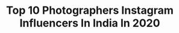 ---
title: Top 10 Photographers Instagram Influencers In India In 2020
description: >-
  Find top photographers Instagram influencers in India in 2020. Most popular hashtags: #india #portrait #ig #portraits.
platform: Instagram
profiles:
  - username: "kibuuka_mukisa"
    fullname: >-
      Kibuuka Mukisa
    location: "India"
    followers: 27902
    engagement: 139
    commentsToLikes: 0.038632
    id: ck6uh23ie6jiz0j71j44uuyg6
    verified: false
    hashtags: ""
  - username: "kiran.nagendra"
    fullname: >-
      Kiran Nagendra
    location: "India"
    followers: 7201
    engagement: 863
    commentsToLikes: 0.036574
    id: ck6tzj4j7a03h0j71ey27cwcd
    verified: false
    hashtags: "#nikond5, #nikonindiaofficial, #canoneosr, #nikonasia"
  - username: "shaktismaran"
    fullname: >-
      Shakti Smaran S
    location: "India"
    followers: 5464
    engagement: 482
    commentsToLikes: 0.016364
    id: ck15sloeedn140i19h2vc3b9u
    verified: false
    hashtags: "#fitness, #noskinretouch, #onelightsetup, #portfolio"
  - username: "abheetgidwani"
    fullname: >-
      AbheetGidwani
    location: "India"
    followers: 23781
    engagement: 234
    commentsToLikes: 0.019938
    id: ck0twqe51gf1e0i19y64lieav
    verified: false
    hashtags: "#maldives, #beauty, #diamirzaofficial, #boxer"
  - username: "shubham_gatade_sg"
    fullname: >-
      shubham gatade
    location: "India"
    followers: 20654
    engagement: 912
    commentsToLikes: 0.067190
    id: ck1395tfzjobf0i192euyk1nv
    verified: false
    hashtags: "#candid, #photographer, #wedding, #canon"
  - username: "theoutcastsoul"
    fullname: >-
      Sahil💬
    location: "India"
    followers: 6572
    engagement: 1576
    commentsToLikes: 0.093443
    id: ck0uac3hgbui30i19iv7aqn3h
    verified: false
    hashtags: "#bravopost, #lightshapers, #stayathome, #portraitsmag"
  - username: "chalta_firtaa"
    fullname: >-
      Chetan S Uike | NAGPUR
    location: "India"
    followers: 5725
    engagement: 1826
    commentsToLikes: 0.062715
    id: ck55lg1m01hdb0i11s28r5jew
    verified: false
    hashtags: "#cricket, #nustaharamkhor, #mypixeldiary, #coronavirus"
  - username: "__e_s_h_a________"
    fullname: >-
      🍁/ ëshâ røydās /🍁🇮🇳
    location: "India"
    followers: 299036
    engagement: 329
    commentsToLikes: 0.059602
    id: ck8tdrbxw4hpx0j78mud6maez
    verified: false
    hashtags: "#curvygirl, #curvyfashion, #bengal, #curvy"
  - username: "the_iffy_explorer"
    fullname: >-
      NIHARIKA | Travel Blogger 🇮🇳
    location: "India"
    followers: 16987
    engagement: 536
    commentsToLikes: 0.065709
    id: ck601pyi5fy660i148hsxqn07
    verified: false
    hashtags: "#wildlifeplanet, #toshhostel, #streetsofhimalayas, #peacecorridor"
  - username: "lukegraeber"
    fullname: >-
      LukeGraeber Yoga & Photography
    location: "India"
    followers: 20970
    engagement: 491
    commentsToLikes: 0.076532
    id: ck0u9m50pa2p20i19pi4th3f1
    verified: false
    hashtags: "#stopthespread, #bhagavadgita"
---